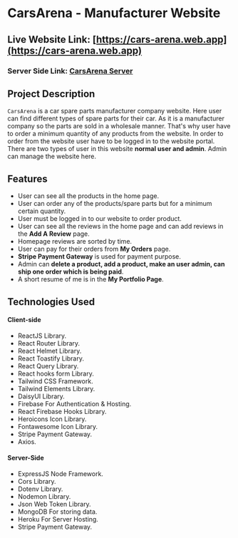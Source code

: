 # CarsArena - Manufacturer Website

## Live Website Link: [https://cars-arena.web.app](https://cars-arena.web.app)
### Server Side Link: [CarsArena Server](https://github.com/mjaumi/phero-assignment12-cars-arena-server-side)

## Project Description

`CarsArena` is a car spare parts manufacturer company website. Here user can find different types of spare parts for their car. As it is a manufacturer company so the parts are sold in a wholesale manner. That's why user have to order a minimum quantity of any products from the website. In order to order from the website user have to be logged in to the website portal. There are two types of user in this website **normal user and admin**. Admin can manage the website here.

## Features

- User can see all the products in the home page.
- User can order any of the products/spare parts but for a minimum certain quantity.
- User must be logged in to our website to order product.
- User can see all the reviews in the home page and can add reviews in the **Add A Review** page.
- Homepage reviews are sorted by time.
- User can pay for their orders from **My Orders** page.
- **Stripe Payment Gateway** is used for payment purpose.
- Admin can **delete a product, add a product, make an user admin, can ship one order which is being paid**.
- A short resume of me is in the **My Portfolio Page**.

## Technologies Used

#### Client-side

- ReactJS Library.
- React Router Library.
- React Helmet Library.
- React Toastify Library.
- React Query Library.
- React hooks form Library.
- Tailwind CSS Framework.
- Tailwind Elements Library.
- DaisyUI Library.
- Firebase For Authentication & Hosting.
- React Firebase Hooks Library.
- Heroicons Icon Library.
- Fontawesome Icon Library.
- Stripe Payment Gateway.
- Axios.

#### Server-Side

- ExpressJS Node Framework.
- Cors Library.
- Dotenv Library.
- Nodemon Library.
- Json Web Token Library.
- MongoDB For storing data.
- Heroku For Server Hosting.
- Stripe Payment Gateway.
